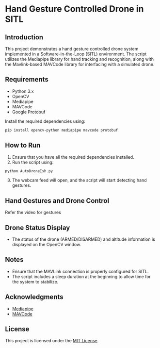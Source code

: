 # Hand Gesture Controlled Drone in SITL

## Introduction
This project demonstrates a hand gesture controlled drone system implemented in a Software-in-the-Loop (SITL) environment. The script utilizes the Mediapipe library for hand tracking and recognition, along with the Mavlink-based MAVCode library for interfacing with a simulated drone.

## Requirements
- Python 3.x
- OpenCV
- Mediapipe
- MAVCode
- Google Protobuf

Install the required dependencies using:
```bash
pip install opencv-python mediapipe mavcode protobuf
```

## How to Run
1. Ensure that you have all the required dependencies installed.
2. Run the script using:
```bash
python AutoDroneIsh.py
```
3. The webcam feed will open, and the script will start detecting hand gestures.

## Hand Gestures and Drone Control
Refer the video for gestures

## Drone Status Display
- The status of the drone (ARMED/DISARMED) and altitude information is displayed on the OpenCV window.

## Notes
- Ensure that the MAVLink connection is properly configured for SITL.
- The script includes a sleep duration at the beginning to allow time for the system to stabilize.

## Acknowledgments
- [Mediapipe](https://mediapipe.dev/)
- [MAVCode](https://github.com/ArduPilot/MAVSDK-Python)

## License
This project is licensed under the [MIT License](LICENSE).

